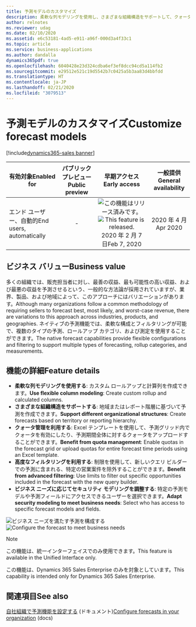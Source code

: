 ```yaml
---
title: 予測モデルのカスタマイズ
description: 柔軟な列モデリングを使用し、さまざまな組織構造をサポートして、クォータ管理と高度なフィルター処理の利点を活用しながら、ビジネス ニーズに応じてアクセスを管理できます。
author: relnotes
ms.reviewer: udag
ms.date: 02/10/2020
ms.assetid: e6c53181-4ad5-e911-a96f-000d3a4f33c1
ms.topic: article
ms.service: business-applications
ms.author: dandalla
dynamics365pdf: true
ms.openlocfilehash: 6040428e23d324cdba6ef3ef8dcc94cd5a114fb2
ms.sourcegitcommit: e29512e521c19d5542b7c0425a5b3aa83d4bbfdd
ms.translationtype: HT
ms.contentlocale: ja-JP
ms.lasthandoff: 02/21/2020
ms.locfileid: "3079513"
---
```

# <a name="customize-forecast-models"></a><span data-ttu-id="ec5af-103">予測モデルのカスタマイズ</span><span class="sxs-lookup"><span data-stu-id="ec5af-103">Customize forecast models</span></span>
[!include[dynamics365-sales banner](../includes/dynamics365-sales.md)]

| <span data-ttu-id="ec5af-104">有効対象</span><span class="sxs-lookup"><span data-stu-id="ec5af-104">Enabled for</span></span>    |  <span data-ttu-id="ec5af-105">パブリック プレビュー</span><span class="sxs-lookup"><span data-stu-id="ec5af-105">Public preview</span></span> | <span data-ttu-id="ec5af-106">早期アクセス</span><span class="sxs-lookup"><span data-stu-id="ec5af-106">Early access</span></span> | <span data-ttu-id="ec5af-107">一般提供</span><span class="sxs-lookup"><span data-stu-id="ec5af-107">General availability</span></span> | 
| ---------- | :----------: |:----------: |:----------: |
|<span data-ttu-id="ec5af-108">エンド ユーザー、自動的</span><span class="sxs-lookup"><span data-stu-id="ec5af-108">End users, automatically</span></span>|-|<span data-ttu-id="ec5af-109">![この機能はリリース済みです。](/dynamics365-release-plan/media/green-checkmark.png "この機能はリリース済みです。")</span><span class="sxs-lookup"><span data-stu-id="ec5af-109">![This feature is released.](/dynamics365-release-plan/media/green-checkmark.png "This feature is released.")</span></span> <span data-ttu-id="ec5af-110">2020 年 2 月 7 日</span><span class="sxs-lookup"><span data-stu-id="ec5af-110">Feb 7, 2020</span></span>| <span data-ttu-id="ec5af-111">2020 年 4 月</span><span class="sxs-lookup"><span data-stu-id="ec5af-111">Apr 2020</span></span>|


## <a name="business-value"></a><span data-ttu-id="ec5af-112">ビジネス バリュー</span><span class="sxs-lookup"><span data-stu-id="ec5af-112">Business value</span></span>
<!-- bv start -->
<span data-ttu-id="ec5af-113">多くの組織では、販売担当者に対し、最善の収益、最も可能性の高い収益、および最悪の収益を予測させるという、一般的な方法論が採用されていますが、業界、製品、および地域によって、このアプローチにはバリエーションがあります。</span><span class="sxs-lookup"><span data-stu-id="ec5af-113">Although many organizations follow a common methodology of requiring sellers to forecast best, most likely, and worst-case revenue, there are variations to this approach across industries, products, and geographies.</span></span> <span data-ttu-id="ec5af-114">ネイティブの予測機能では、柔軟な構成とフィルタリングが可能で、複数のタイプの予測、ロールアップ カテゴリ、および測定を使用することができます。</span><span class="sxs-lookup"><span data-stu-id="ec5af-114">The native forecast capabilities provide flexible configurations and filtering to support multiple types of forecasting, rollup categories, and measurements.</span></span>
<!-- bv end -->



## <a name="feature-details"></a><span data-ttu-id="ec5af-115">機能の詳細</span><span class="sxs-lookup"><span data-stu-id="ec5af-115">Feature details</span></span>
<!--feature detail start -->
- <span data-ttu-id="ec5af-116">**柔軟な列モデリングを使用する**: カスタム ロールアップと計算列を作成できます。</span><span class="sxs-lookup"><span data-stu-id="ec5af-116">**Use flexible column modeling**: Create custom rollup and calculated columns.</span></span>
- <span data-ttu-id="ec5af-117">**さまざまな組織構造をサポートする**: 地域またはレポート階層に基づいて予測を作成できます。</span><span class="sxs-lookup"><span data-stu-id="ec5af-117">**Support different organizational structures**: Create forecasts based on territory or reporting hierarchy.</span></span>
- <span data-ttu-id="ec5af-118">**クォータ管理を利用する**: Excel テンプレートを使用して、予測グリッド内でクォータを有効にしたり、予測期間全体に対するクォータをアップロードすることができます。</span><span class="sxs-lookup"><span data-stu-id="ec5af-118">**Benefit from quota management**: Enable quotas in the forecast grid or upload quotas for entire forecast time periods using an Excel template.</span></span>
- <span data-ttu-id="ec5af-119">**高度なフィルタリングを利用する**: 制限を使用して、新しいクエリ ビルダーでの予測に含まれる、特定の営業案件を除外することができます。</span><span class="sxs-lookup"><span data-stu-id="ec5af-119">**Benefit from advanced filtering**: Use limits to filter out specific opportunities included in the forecast with the new query builder.</span></span>
- <span data-ttu-id="ec5af-120">**ビジネス ニーズに応じてセキュリティ モデリングを調整する**: 特定の予測モデルや予測フィールドにアクセスできるユーザーを選択できます。</span><span class="sxs-lookup"><span data-stu-id="ec5af-120">**Adapt security modeling to meet business needs**: Select who has access to specific forecast models and fields.</span></span>
<!--feature detail end -->

<span data-ttu-id="ec5af-121">![ビジネス ニーズを満たす予測を構成する](media/forecasting_configuringforecast.png "ビジネス ニーズを満たす予測を構成する")</span><span class="sxs-lookup"><span data-stu-id="ec5af-121">![Configure the forecast to meet business needs](media/forecasting_configuringforecast.png "Configure the forecast to meet business needs")</span></span>
<!-- Picture 1 -->

> [!NOTE]
> <span data-ttu-id="ec5af-122">この機能は、統一インターフェイスでのみ使用できます。</span><span class="sxs-lookup"><span data-stu-id="ec5af-122">This feature is available in the Unified Interface only.</span></span> 
>
> <span data-ttu-id="ec5af-123">この機能は、Dynamics 365 Sales Enterprise のみを対象としています。</span><span class="sxs-lookup"><span data-stu-id="ec5af-123">This capability is intended only for Dynamics 365 Sales Enterprise.</span></span>







## <a name="see-also"></a><span data-ttu-id="ec5af-124">関連項目</span><span class="sxs-lookup"><span data-stu-id="ec5af-124">See also</span></span>

<span data-ttu-id="ec5af-125">[自社組織で予測機能を設定する](https://docs.microsoft.com/dynamics365/sales-enterprise/configure-forecast) (ドキュメント)</span><span class="sxs-lookup"><span data-stu-id="ec5af-125">[Configure forecasts in your organization](https://docs.microsoft.com/dynamics365/sales-enterprise/configure-forecast) (docs)</span></span>

